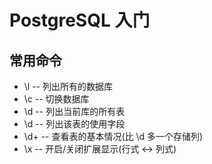 # PostgreSQL 入门

## 常用命令

- \l -- 列出所有的数据库
- \c <dbname> -- 切换数据库
- \d -- 列出当前库的所有表
- \d <tablename> -- 列出该表的使用字段
- \d+ <tablename> -- 查看表的基本情况(比 \d 多一个存储列)
- \x -- 开启/关闭扩展显示(行式 <-> 列式)
